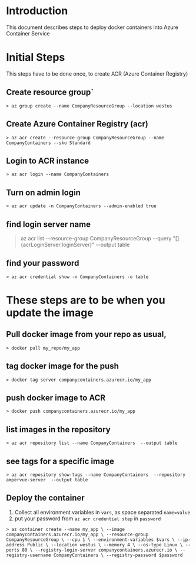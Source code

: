 # Introduction
This document describes steps to deploy docker containers into Azure Container Service

# Initial Steps
This steps have to be done once, to create ACR (Azure Container Registry)

## Create resource group`
`> az group create --name CompanyResourceGroup --location westus`

## Create Azure Container Registry (acr)
`> az acr create --resource-group CompanyResourceGroup --name CompanyContainers --sku Standard`

## Login to ACR instance
`> az acr login --name CompanyContainers`

## Turn on admin login
`> az acr update -n CompanyContainers --admin-enabled true`

## find login server name
> az acr list --resource-group CompanyResourceGroup  --query "[].{acrLoginServer:loginServer}" --output table

## find your password
`> az acr credential show -n CompanyContainers -o table`

# These steps are to be when you update the image

## Pull docker image from your repo as usual,
`> docker pull my_repo/my_app`

## tag docker image for the push
`> docker tag server companycontainers.azurecr.io/my_app`

## push docker image to ACR
`> docker push companycontainers.azurecr.io/my_app`

## list images in the repository
`> az acr repository list --name CompanyContainers  --output table`

## see tags for a specific image
`> az acr repository show-tags --name CompanyContainers  --repository ampervue-server  --output table`

## Deploy the container
1. Collect all environment variables in `vars`, as space separated `name=value`
2. put your password from `az acr credential step` in `password`

`> az container create --name my_app \
    --image companycontainers.azurecr.io/my_app \
    --resource-group CompanyResourceGroup \
    --cpu 1 \
    --environment-variables $vars \
    --ip-address Public \
    --location westus \
    --memory 4 \
    --os-type Linux \
    --ports 80 \
    --registry-login-server companycontainers.azurecr.io \
    --registry-username CompanyContainers \
    --registry-password $password`
   
